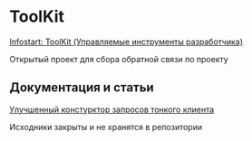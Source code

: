 # ToolKit
[Infostart: ToolKit (Управляемые инструменты разработчика)](https://infostart.ru/public/1254364/)

Открытый проект для сбора обратной связи по проекту

## Документация и статьи
[Улучшенный констурктор запросов тонкого клиента](https://infostart.ru/1c/articles/1278855/)

Исходники закрыты и не хранятся в репозитории
